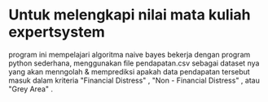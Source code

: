 # Untuk melengkapi nilai mata kuliah expertsystem
program ini mempelajari algoritma naive bayes bekerja dengan program python sederhana, menggunakan file pendapatan.csv sebagai dataset nya yang akan menngolah & memprediksi apakah data pendapatan tersebut masuk dalam kriteria "Financial Distress" ,  "Non - Financial Distress" , atau "Grey Area" . 
